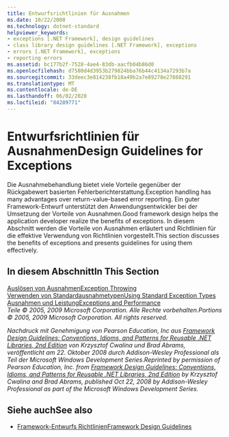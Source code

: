 ```yaml
---
title: Entwurfsrichtlinien für Ausnahmen
ms.date: 10/22/2008
ms.technology: dotnet-standard
helpviewer_keywords:
- exceptions [.NET Framework], design guidelines
- class library design guidelines [.NET Framework], exceptions
- errors [.NET Framework], exceptions
- reporting errors
ms.assetid: bc177b2f-7528-4ae4-83db-aacfb04b86d0
ms.openlocfilehash: d7580d4d3953b279824bba76b44c4134a7293b7a
ms.sourcegitcommit: 33deec3e814238fb18a49b2a7e89278e27888291
ms.translationtype: MT
ms.contentlocale: de-DE
ms.lasthandoff: 06/02/2020
ms.locfileid: "84289771"
---
```

# <a name="design-guidelines-for-exceptions"></a><span data-ttu-id="7a454-102">Entwurfsrichtlinien für Ausnahmen</span><span class="sxs-lookup"><span data-stu-id="7a454-102">Design Guidelines for Exceptions</span></span>
<span data-ttu-id="7a454-103">Die Ausnahmebehandlung bietet viele Vorteile gegenüber der Rückgabewert basierten Fehlerberichterstattung.</span><span class="sxs-lookup"><span data-stu-id="7a454-103">Exception handling has many advantages over return-value-based error reporting.</span></span> <span data-ttu-id="7a454-104">Ein guter Framework-Entwurf unterstützt den Anwendungsentwickler bei der Umsetzung der Vorteile von Ausnahmen.</span><span class="sxs-lookup"><span data-stu-id="7a454-104">Good framework design helps the application developer realize the benefits of exceptions.</span></span> <span data-ttu-id="7a454-105">In diesem Abschnitt werden die Vorteile von Ausnahmen erläutert und Richtlinien für die effektive Verwendung von Richtlinien vorgestellt.</span><span class="sxs-lookup"><span data-stu-id="7a454-105">This section discusses the benefits of exceptions and presents guidelines for using them effectively.</span></span>  
  
## <a name="in-this-section"></a><span data-ttu-id="7a454-106">In diesem Abschnitt</span><span class="sxs-lookup"><span data-stu-id="7a454-106">In This Section</span></span>  
 [<span data-ttu-id="7a454-107">Auslösen von Ausnahmen</span><span class="sxs-lookup"><span data-stu-id="7a454-107">Exception Throwing</span></span>](exception-throwing.md)  
 [<span data-ttu-id="7a454-108">Verwenden von Standardausnahmetypen</span><span class="sxs-lookup"><span data-stu-id="7a454-108">Using Standard Exception Types</span></span>](using-standard-exception-types.md)  
 [<span data-ttu-id="7a454-109">Ausnahmen und Leistung</span><span class="sxs-lookup"><span data-stu-id="7a454-109">Exceptions and Performance</span></span>](exceptions-and-performance.md)  
 <span data-ttu-id="7a454-110">*Teile © 2005, 2009 Microsoft Corporation. Alle Rechte vorbehalten.*</span><span class="sxs-lookup"><span data-stu-id="7a454-110">*Portions © 2005, 2009 Microsoft Corporation. All rights reserved.*</span></span>  
  
 <span data-ttu-id="7a454-111">*Nachdruck mit Genehmigung von Pearson Education, Inc aus [Framework Design Guidelines: Conventions, Idioms, and Patterns for Reusable .NET Libraries, 2nd Edition](https://www.informit.com/store/framework-design-guidelines-conventions-idioms-and-9780321545619) von Krzysztof Cwalina und Brad Abrams, veröffentlicht am 22. Oktober 2008 durch Addison-Wesley Professional als Teil der Microsoft Windows Development Series.*</span><span class="sxs-lookup"><span data-stu-id="7a454-111">*Reprinted by permission of Pearson Education, Inc. from [Framework Design Guidelines: Conventions, Idioms, and Patterns for Reusable .NET Libraries, 2nd Edition](https://www.informit.com/store/framework-design-guidelines-conventions-idioms-and-9780321545619) by Krzysztof Cwalina and Brad Abrams, published Oct 22, 2008 by Addison-Wesley Professional as part of the Microsoft Windows Development Series.*</span></span>  
  
## <a name="see-also"></a><span data-ttu-id="7a454-112">Siehe auch</span><span class="sxs-lookup"><span data-stu-id="7a454-112">See also</span></span>

- [<span data-ttu-id="7a454-113">Framework-Entwurfs Richtlinien</span><span class="sxs-lookup"><span data-stu-id="7a454-113">Framework Design Guidelines</span></span>](index.md)
